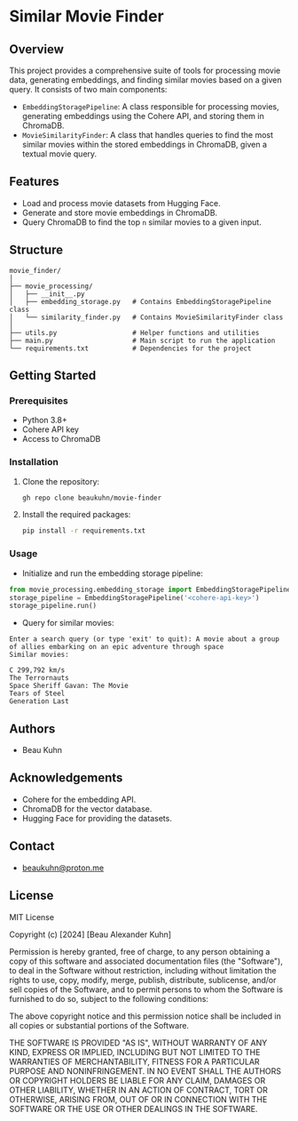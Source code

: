 # Similar Movie Finder

## Overview
This project provides a comprehensive suite of tools for processing movie data, generating embeddings, and finding similar movies based on a given query. It consists of two main components:

- `EmbeddingStoragePipeline`: A class responsible for processing movies, generating embeddings using the Cohere API, and storing them in ChromaDB.
- `MovieSimilarityFinder`: A class that handles queries to find the most similar movies within the stored embeddings in ChromaDB, given a textual movie query.

## Features
- Load and process movie datasets from Hugging Face.
- Generate and store movie embeddings in ChromaDB.
- Query ChromaDB to find the top `n` similar movies to a given input.

## Structure
```
movie_finder/
│
├── movie_processing/
│   ├── __init__.py
│   ├── embedding_storage.py   # Contains EmbeddingStoragePipeline class
│   └── similarity_finder.py   # Contains MovieSimilarityFinder class
│
├── utils.py                   # Helper functions and utilities
├── main.py                    # Main script to run the application
└── requirements.txt           # Dependencies for the project
```

## Getting Started

### Prerequisites
- Python 3.8+
- Cohere API key
- Access to ChromaDB

### Installation
1. Clone the repository:
   ```sh
   gh repo clone beaukuhn/movie-finder
   ```
2. Install the required packages:
    ```sh
    pip install -r requirements.txt
    ```
### Usage
- Initialize and run the embedding storage pipeline:
```python
from movie_processing.embedding_storage import EmbeddingStoragePipeline
storage_pipeline = EmbeddingStoragePipeline('<cohere-api-key>')
storage_pipeline.run()
```
- Query for similar movies:
```
Enter a search query (or type 'exit' to quit): A movie about a group of allies embarking on an epic adventure through space
Similar movies:

C 299,792 km/s
The Terrornauts
Space Sheriff Gavan: The Movie
Tears of Steel
Generation Last
```

## Authors
- Beau Kuhn

## Acknowledgements
- Cohere for the embedding API.
- ChromaDB for the vector database.
- Hugging Face for providing the datasets.

## Contact
- beaukuhn@proton.me

## License
MIT License

Copyright (c) [2024] [Beau Alexander Kuhn]

Permission is hereby granted, free of charge, to any person obtaining a copy
of this software and associated documentation files (the "Software"), to deal
in the Software without restriction, including without limitation the rights
to use, copy, modify, merge, publish, distribute, sublicense, and/or sell
copies of the Software, and to permit persons to whom the Software is
furnished to do so, subject to the following conditions:

The above copyright notice and this permission notice shall be included in all
copies or substantial portions of the Software.

THE SOFTWARE IS PROVIDED "AS IS", WITHOUT WARRANTY OF ANY KIND, EXPRESS OR
IMPLIED, INCLUDING BUT NOT LIMITED TO THE WARRANTIES OF MERCHANTABILITY,
FITNESS FOR A PARTICULAR PURPOSE AND NONINFRINGEMENT. IN NO EVENT SHALL THE
AUTHORS OR COPYRIGHT HOLDERS BE LIABLE FOR ANY CLAIM, DAMAGES OR OTHER
LIABILITY, WHETHER IN AN ACTION OF CONTRACT, TORT OR OTHERWISE, ARISING FROM,
OUT OF OR IN CONNECTION WITH THE SOFTWARE OR THE USE OR OTHER DEALINGS IN THE
SOFTWARE.
